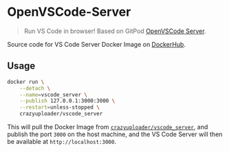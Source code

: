 # OpenVSCode-Server

> Run VS Code in browser! Based on GitPod [OpenVSCode Server](https://github.com/gitpod-io/openvscode-server).

Source code for VS Code Server Docker Image on [DockerHub](https://hub.docker.com/repository/docker/crazyuploader/vscode_server).

## Usage

```bash
docker run \
    --detach \
    --name=vscode_server \
    --publish 127.0.0.1:3000:3000 \
    --restart=unless-stopped \
    crazyuploader/vscode_server
```

This will pull the Docker Image from [`crazyuploader/vscode_server`](https://hub.docker.com/repository/docker/crazyuploader/vscode_server), and publish the port `3000` on the host machine, and the VS Code Server will then be available at `http://localhost:3000`.
